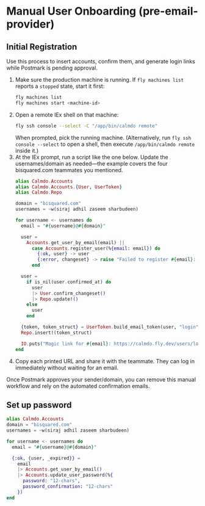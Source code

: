# Manual User Onboarding (pre-email-provider)

## Initial Registration

Use this process to insert accounts, confirm them, and generate login links while Postmark is pending approval.

1. Make sure the production machine is running. If `fly machines list` reports a `stopped` state, start it first:
   ```bash
   fly machines list
   fly machines start <machine-id>
   ```
2. Open a remote IEx shell on that machine:
   ```bash
   fly ssh console --select -C "/app/bin/calmdo remote"
   ```
   When prompted, pick the running machine. (Alternatively, run `fly ssh console --select` to open a shell, then execute `/app/bin/calmdo remote` inside it.)
3. At the IEx prompt, run a script like the one below. Update the usernames/domain as needed—the example covers the four bisquared.com teammates you mentioned.
   ```elixir
   alias Calmdo.Accounts
   alias Calmdo.Accounts.{User, UserToken}
   alias Calmdo.Repo

   domain = "bisquared.com"
   usernames = ~w(siraj adhil zaseem sharbudeen)

   for username <- usernames do
     email = "#{username}@#{domain}"

     user =
       Accounts.get_user_by_email(email) ||
         case Accounts.register_user(%{email: email}) do
           {:ok, user} -> user
           {:error, changeset} -> raise "Failed to register #{email}: #{inspect(changeset.errors)}"
         end

     user =
       if is_nil(user.confirmed_at) do
         user
         |> User.confirm_changeset()
         |> Repo.update!()
       else
         user
       end

     {token, token_struct} = UserToken.build_email_token(user, "login")
     Repo.insert!(token_struct)

     IO.puts("Magic link for #{email}: https://calmdo.fly.dev/users/log-in/#{token}")
   end
   ```
4. Copy each printed URL and share it with the teammate. They can log in immediately without waiting for an email.

Once Postmark approves your sender/domain, you can remove this manual workflow and rely on the automated confirmation emails.

## Set up password

```elixir
alias Calmdo.Accounts
domain = "bisquared.com"
usernames = ~w(siraj adhil zaseem sharbudeen)

for username <- usernames do
  email = "#{username}@#{domain}"

  {:ok, {user, _expired}} =
    email
    |> Accounts.get_user_by_email()
    |> Accounts.update_user_password(%{
      password: "12-chars",
      password_confirmation: "12-chars"
    })
end
```
